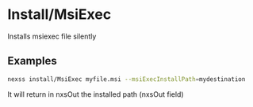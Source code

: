 # Install/MsiExec

Installs msiexec file silently

## Examples

```sh
nexss install/MsiExec myfile.msi --msiExecInstallPath=mydestination
```

It will return in nxsOut the installed path (nxsOut field)
